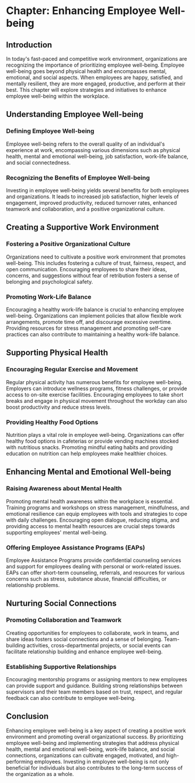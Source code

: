 Chapter: Enhancing Employee Well-being
======================================

Introduction
------------

In today's fast-paced and competitive work environment, organizations are recognizing the importance of prioritizing employee well-being. Employee well-being goes beyond physical health and encompasses mental, emotional, and social aspects. When employees are happy, satisfied, and mentally resilient, they are more engaged, productive, and perform at their best. This chapter will explore strategies and initiatives to enhance employee well-being within the workplace.

Understanding Employee Well-being
---------------------------------

### Defining Employee Well-being

Employee well-being refers to the overall quality of an individual's experience at work, encompassing various dimensions such as physical health, mental and emotional well-being, job satisfaction, work-life balance, and social connectedness.

### Recognizing the Benefits of Employee Well-being

Investing in employee well-being yields several benefits for both employees and organizations. It leads to increased job satisfaction, higher levels of engagement, improved productivity, reduced turnover rates, enhanced teamwork and collaboration, and a positive organizational culture.

Creating a Supportive Work Environment
--------------------------------------

### Fostering a Positive Organizational Culture

Organizations need to cultivate a positive work environment that promotes well-being. This includes fostering a culture of trust, fairness, respect, and open communication. Encouraging employees to share their ideas, concerns, and suggestions without fear of retribution fosters a sense of belonging and psychological safety.

### Promoting Work-Life Balance

Encouraging a healthy work-life balance is crucial to enhancing employee well-being. Organizations can implement policies that allow flexible work arrangements, promote time off, and discourage excessive overtime. Providing resources for stress management and promoting self-care practices can also contribute to maintaining a healthy work-life balance.

Supporting Physical Health
--------------------------

### Encouraging Regular Exercise and Movement

Regular physical activity has numerous benefits for employee well-being. Employers can introduce wellness programs, fitness challenges, or provide access to on-site exercise facilities. Encouraging employees to take short breaks and engage in physical movement throughout the workday can also boost productivity and reduce stress levels.

### Providing Healthy Food Options

Nutrition plays a vital role in employee well-being. Organizations can offer healthy food options in cafeterias or provide vending machines stocked with nutritious snacks. Promoting mindful eating habits and providing education on nutrition can help employees make healthier choices.

Enhancing Mental and Emotional Well-being
-----------------------------------------

### Raising Awareness about Mental Health

Promoting mental health awareness within the workplace is essential. Training programs and workshops on stress management, mindfulness, and emotional resilience can equip employees with tools and strategies to cope with daily challenges. Encouraging open dialogue, reducing stigma, and providing access to mental health resources are crucial steps towards supporting employees' mental well-being.

### Offering Employee Assistance Programs (EAPs)

Employee Assistance Programs provide confidential counseling services and support for employees dealing with personal or work-related issues. EAPs can offer short-term counseling, referrals, and resources for various concerns such as stress, substance abuse, financial difficulties, or relationship problems.

Nurturing Social Connections
----------------------------

### Promoting Collaboration and Teamwork

Creating opportunities for employees to collaborate, work in teams, and share ideas fosters social connections and a sense of belonging. Team-building activities, cross-departmental projects, or social events can facilitate relationship building and enhance employee well-being.

### Establishing Supportive Relationships

Encouraging mentorship programs or assigning mentors to new employees can provide support and guidance. Building strong relationships between supervisors and their team members based on trust, respect, and regular feedback can also contribute to employee well-being.

Conclusion
----------

Enhancing employee well-being is a key aspect of creating a positive work environment and promoting overall organizational success. By prioritizing employee well-being and implementing strategies that address physical health, mental and emotional well-being, work-life balance, and social connections, organizations can cultivate engaged, motivated, and high-performing employees. Investing in employee well-being is not only beneficial for individuals but also contributes to the long-term success of the organization as a whole.
